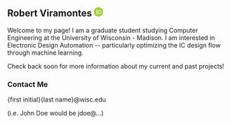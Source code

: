 ## Robert Viramontes [<img alt="alt_text" style="height:1em;" src="https://raw.githubusercontent.com/robertviramontes/robertviramontes.github.io/8bddd8cc96a4656ac49fac8dcfdd8b7c4f353f0f/ORCIDiD_icon128x128.png" />](https://orcid.org/0000-0003-3074-2438)

Welcome to my page! I am a graduate student studying Computer Engineering at the University of Wisconsin - Madison. I am interested in Electronic Design Automation -- particularly optimizing the IC design flow through machine learning.

Check back soon for more information about my current and past projects!

### Contact Me
{first initial}{last name}@wisc.edu

(i.e. John Doe would be jdoe@...)
